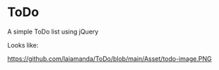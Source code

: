 # ToDo

A simple ToDo list using jQuery

Looks like:

https://github.com/laiamanda/ToDo/blob/main/Asset/todo-image.PNG
